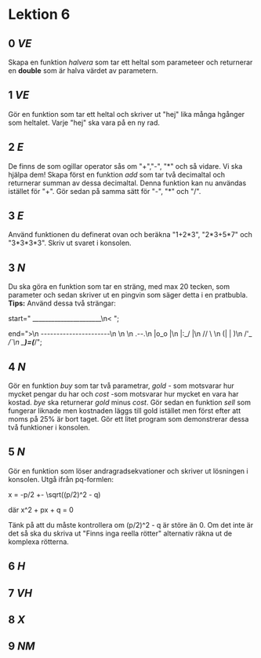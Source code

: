# Lektion 6

## __0__ _VE_  
Skapa en funktion _halvera_ som tar ett heltal som parameteer och returnerar en __double__ som är halva värdet av parametern.

## __1__ _VE_  
Gör en funktion som tar ett heltal och skriver ut "hej" lika många hgånger som heltalet. Varje "hej" ska vara på en ny rad. 

## __2__ _E_  
De finns de som ogillar operator sås om "+","-", "\*" och så vidare. Vi ska hjälpa dem! Skapa först en funktion _add_ som tar två decimaltal och returnerar summan av dessa decimaltal. Denna funktion kan nu användas istället för "+". Gör sedan på samma sätt för "-", "\*" och "/". 

## __3__ _E_  
Använd funktionen du definerat ovan och beräkna "1+2\*3", "2\*3+5\*7" och "3\*3\*3\*3". Skriv ut svaret i konsolen.

## __3__ _N_  
Du ska göra en funktion som tar en sträng, med max 20 tecken, som parameter och sedan skriver ut en pingvin som säger detta i en pratbubla.
__Tips:__ Använd dessa två strängar:

start=" ______________________\n< "; 

end=">\n ----------------------\n   \\n    \\n        .--.\n       |o_o |\n       |:_/ |\n      //   \ \\n     (|     | )\n    /'\_   _/`\\n    \___)=(___/";
 

## __4__ _N_  

Gör en funktion _buy_ som tar två parametrar, _gold_ - som motsvarar hur mycket pengar du har och _cost_ -som motsvarar hur mycket en vara har kostad. _bye_ ska returnerar _gold_ minus _cost_. Gör sedan en funktion _sell_ som fungerar liknade men kostnaden läggs till gold istället men först efter att moms på 25% är bort taget. Gör ett litet program som demonstrerar dessa två funktioner i konsolen. 

## __5__ _N_  

Gör en funktion som löser andragradsekvationer och skriver ut lösningen i konsolen. Utgå ifrån pq-formlen:

x = -p/2 +- \sqrt((p/2)^2 - q)

där x^2 + px + q = 0

Tänk på att du måste kontrollera om (p/2)^2 - q är störe än 0. Om det inte är det så ska du skriva ut "Finns inga reella rötter" alternativ räkna ut de komplexa rötterna.

## __6__ _H_


## __7__ _VH_


## __8__ _X_ 


## __9__ _NM_


   
